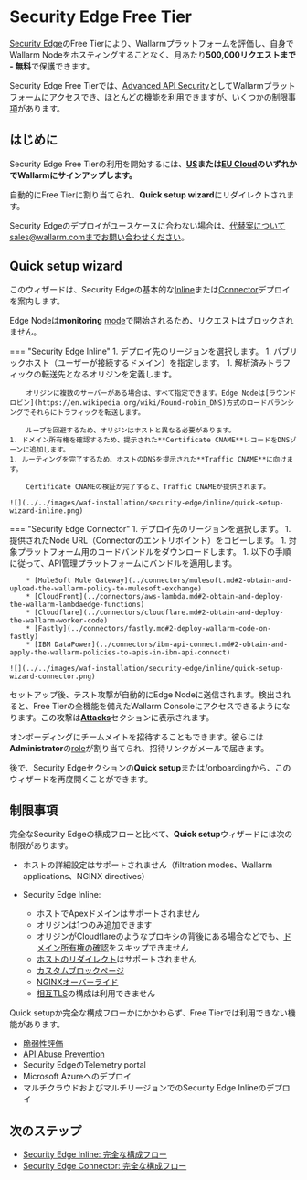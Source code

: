 # Security Edge Free Tier

[Security Edge](overview.md)のFree Tierにより、Wallarmプラットフォームを評価し、自身でWallarm Nodeをホスティングすることなく、月あたり**500,000リクエストまで - 無料**で保護できます。

Security Edge Free Tierでは、[Advanced API Security](../../about-wallarm/subscription-plans.md#core-subscription-plans)としてWallarmプラットフォームにアクセスでき、ほとんどの機能を利用できますが、いくつかの[制限事項](#limitations)があります。

## はじめに

Security Edge Free Tierの利用を開始するには、**[US](https://us1.my.wallarm.com/signup/?utm_source=wallarm_docs&utm_campaign=se_free_tier_guide)または[EU Cloud](https://my.wallarm.com/signup/?utm_source=wallarm_docs&utm_campaign=se_free_tier_guide)のいずれかでWallarmにサインアップします。**

自動的にFree Tierに割り当てられ、**Quick setup wizard**にリダイレクトされます。

Security Edgeのデプロイがユースケースに合わない場合は、代替案についてsales@wallarm.comまでお問い合わせください。

## Quick setup wizard

このウィザードは、Security Edgeの基本的な[Inline](inline/overview.md)または[Connector](se-connector.md)デプロイを案内します。

Edge Nodeは**monitoring** [mode](../../admin-en/configure-wallarm-mode.md)で開始されるため、リクエストはブロックされません。

=== "Security Edge Inline"
    1. デプロイ先のリージョンを選択します。
    1. パブリックホスト（ユーザーが接続するドメイン）を指定します。
    1. 解析済みトラフィックの転送先となるオリジンを定義します。

        オリジンに複数のサーバーがある場合は、すべて指定できます。Edge Nodeは[ラウンドロビン](https://en.wikipedia.org/wiki/Round-robin_DNS)方式のロードバランシングでそれらにトラフィックを転送します。

        ループを回避するため、オリジンはホストと異なる必要があります。
    1. ドメイン所有権を確認するため、提示された**Certificate CNAME**レコードをDNSゾーンに追加します。
    1. ルーティングを完了するため、ホストのDNSを提示された**Traffic CNAME**に向けます。

        Certificate CNAMEの検証が完了すると、Traffic CNAMEが提供されます。

    ![](../../images/waf-installation/security-edge/inline/quick-setup-wizard-inline.png)
=== "Security Edge Connector"
    1. デプロイ先のリージョンを選択します。
    1. 提供されたNode URL（Connectorのエントリポイント）をコピーします。
    1. 対象プラットフォーム用のコードバンドルをダウンロードします。
    1. 以下の手順に従って、API管理プラットフォームにバンドルを適用します。

        * [MuleSoft Mule Gateway](../connectors/mulesoft.md#2-obtain-and-upload-the-wallarm-policy-to-mulesoft-exchange)
        * [CloudFront](../connectors/aws-lambda.md#2-obtain-and-deploy-the-wallarm-lambdaedge-functions)
        * [Cloudflare](../connectors/cloudflare.md#2-obtain-and-deploy-the-wallarm-worker-code)
        * [Fastly](../connectors/fastly.md#2-deploy-wallarm-code-on-fastly)
        * [IBM DataPower](../connectors/ibm-api-connect.md#2-obtain-and-apply-the-wallarm-policies-to-apis-in-ibm-api-connect)

    ![](../../images/waf-installation/security-edge/inline/quick-setup-wizard-connector.png)

セットアップ後、テスト攻撃が自動的にEdge Nodeに送信されます。検出されると、Free Tierの全機能を備えたWallarm Consoleにアクセスできるようになります。この攻撃は[**Attacks**](../../user-guides/events/check-attack.md)セクションに表示されます。

オンボーディングにチームメイトを招待することもできます。彼らには**Administrator**の[role](../../user-guides/settings/users.md#user-roles)が割り当てられ、招待リンクがメールで届きます。

後で、Security Edgeセクションの**Quick setup**または/onboardingから、このウィザードを再度開くことができます。

## 制限事項

完全なSecurity Edgeの構成フローと比べて、**Quick setup**ウィザードには次の制限があります。

* ホストの詳細設定はサポートされません（filtration modes、Wallarm applications、NGINX directives）
* Security Edge Inline:

    * ホストでApexドメインはサポートされません
    * オリジンは1つのみ追加できます
    * オリジンがCloudflareのようなプロキシの背後にある場合などでも、[ドメイン所有権の確認](inline/deployment.md#3-certificates)をスキップできません
    * [ホストのリダイレクト](inline/host-redirection.md)はサポートされません
    * [カスタムブロックページ](inline/custom-block-page.md)
    * [NGINXオーバーライド](inline/nginx-overrides.md)
    * [相互TLS](inline/mtls.md)の構成は利用できません

Quick setupか完全な構成フローかにかかわらず、Free Tierでは利用できない機能があります。

* [脆弱性評価](../../user-guides/vulnerabilities.md)
* [API Abuse Prevention](../../api-abuse-prevention/overview.md)
* Security EdgeのTelemetry portal
* Microsoft Azureへのデプロイ
* マルチクラウドおよびマルチリージョンでのSecurity Edge Inlineのデプロイ

## 次のステップ

* [Security Edge Inline: 完全な構成フロー](inline/deployment.md)
* [Security Edge Connector: 完全な構成フロー](se-connector.md)
